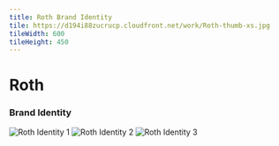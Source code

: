 ```yaml
---
title: Roth Brand Identity
tile: https://d194i88zucrucp.cloudfront.net/work/Roth-thumb-xs.jpg
tileWidth: 600
tileHeight: 450
---
```


# Roth
### Brand Identity
![Roth Identity 1](https://d194i88zucrucp.cloudfront.net/work/RothIdentity1-lg.jpg)
![Roth Identity 2](https://d194i88zucrucp.cloudfront.net/work/RothIdentity2-lg.jpg)
![Roth Identity 3](https://d194i88zucrucp.cloudfront.net/work/RothIdentity3-lg.jpg)
